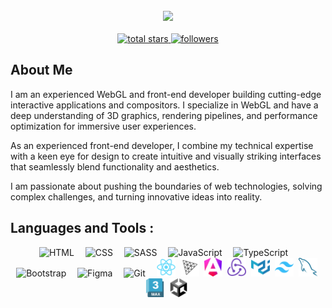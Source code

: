 <div id="header" align="center">
  <br />
  <div>
    <img src="https://readme-typing-svg.demolab.com/?lines=%20WebGL%20|%20Front-end%20web%20and%20app%20developer;Experienced%20UI%2FUX%20Designer;7%2B%20years%20of%20coding%20experience;Always%20learning%20new%20things&font=Fira%20Code&center=true&width=650&height=45&color=0066ff&vCenter=true&pause=1000&size=22" />
  </div>
  <br />
  <div id="badges">
    <a href="https://github.com/mc-dreamy?tab=repositories&sort=stargazers">
      <img alt="total stars" title="Total stars on GitHub" src="https://custom-icon-badges.demolab.com/github/stars/mc-dreamy?color=55960c&style=for-the-badge&labelColor=488207&logo=star"/>
    </a>
    <a href="https://github.com/mc-dreamy?tab=followers">
      <img alt="followers" title="Follow me on Github" src="https://custom-icon-badges.demolab.com/github/followers/mc-dreamy?color=236ad3&labelColor=1155ba&style=for-the-badge&logo=person-add&label=Follow&logoColor=white"/>
    </a>
  </div> 
</div>

<div align="left">
  <h2>About Me</h2>
  <p>
    I am an experienced WebGL and front-end developer building cutting-edge interactive applications and compositors.
    I specialize in WebGL and have a deep understanding of 3D graphics, rendering pipelines, and performance optimization for immersive user experiences.
  </p>
  <p>As an experienced front-end developer, I combine my technical expertise with a keen eye for design to create intuitive and visually striking interfaces that seamlessly blend functionality and aesthetics.</p>
  <p>I am passionate about pushing the boundaries of web technologies, solving complex challenges, and turning innovative ideas into reality.</p>
</div>
  
<h2> Languages and Tools :</h2>
<div align="center">
  <img 
      alt="HTML"
      title="HTML" 
      width="30px" 
      style="padding-right: 10px;" 
      src="https://cdn.jsdelivr.net/gh/devicons/devicon@latest/icons/html5/html5-original.svg" 
  />&nbsp;
  <img 
      alt="CSS" 
      title="CSS"
      width="30px" 
      style="padding-right: 10px;" 
      src="https://cdn.jsdelivr.net/gh/devicons/devicon@latest/icons/css3/css3-original.svg" 
  />&nbsp;
  <img 
      alt="SASS" 
      title="SASS"
      width="30px" 
      style="padding-right: 10px;" 
      src="https://cdn.jsdelivr.net/gh/devicons/devicon@latest/icons/sass/sass-original.svg" 
  />&nbsp;
  <img 
      alt="JavaScript" 
      title="JavaScript"
      width="30px" 
      style="padding-right: 10px;" 
      src="https://cdn.jsdelivr.net/gh/devicons/devicon@latest/icons/javascript/javascript-original.svg" 
  />&nbsp;
  <img 
      alt="TypeScript"
      title="TypeScript" 
      width="30px" 
      style="padding-right: 10px;" 
      src="https://cdn.jsdelivr.net/gh/devicons/devicon@latest/icons/typescript/typescript-original.svg" 
  />&nbsp;
  <img 
      alt="Bootstrap"
      title="Bootstrap" 
      width="30px" 
      style="padding-right: 10px;" 
      src="https://cdn.jsdelivr.net/gh/devicons/devicon@latest/icons/bootstrap/bootstrap-original.svg" 
  />&nbsp;
  <img
      alt="Figma" 
      title="Figma"
      width="30px" 
      style="padding-right: 10px;" 
      src="https://cdn.jsdelivr.net/gh/devicons/devicon@latest/icons/figma/figma-original.svg" 
  />&nbsp;
  <img 
      alt="Git" 
      title="Git"
      width="30px" 
      style="padding-right: 10px;" 
      src="https://cdn.jsdelivr.net/gh/devicons/devicon@latest/icons/git/git-original.svg" 
  />&nbsp;
  <img src="https://github.com/devicons/devicon/blob/master/icons/react/react-original.svg" title="React" alt="React"height="30px" />&nbsp;
  <img src="https://github.com/devicons/devicon/blob/master/icons/threejs/threejs-original.svg" title="Three.js" alt="Three.js" color="green"height="30px" />&nbsp;
  <img src="https://github.com/devicons/devicon/blob/master/icons/angular/angular-original.svg" title="Angular" alt="Angular"height="30px" />&nbsp;
  <img src="https://github.com/devicons/devicon/blob/master/icons/redux/redux-original.svg" title="Redux" alt="Redux "height="30px" />&nbsp;
  <img src="https://github.com/devicons/devicon/blob/master/icons/materialui/materialui-original.svg" title="Material UI" alt="Material UI"height="30px" />&nbsp;
  <img src="https://github.com/devicons/devicon/blob/master/icons/tailwindcss/tailwindcss-original.svg" title="Tailwind" alt="Tailwind"height="30px" />&nbsp;
  <img src="https://github.com/devicons/devicon/blob/master/icons/mysql/mysql-original.svg" title="MySQL"  alt="MySQL"height="30px" />&nbsp;
  <img src="https://github.com/devicons/devicon/blob/master/icons/threedsmax/threedsmax-original.svg" title="3DsMax" alt="3DsMax"height="30px" />&nbsp;
  <img src="https://github.com/devicons/devicon/blob/master/icons/unity/unity-original.svg" title="Unity" alt="Unity"height="30px" />&nbsp;
</div>


<!--
**Jonnykratz/Jonnykratz** is a ✨ _special_ ✨ repository because its `README.md` (this file) appears on your GitHub profile.

Here are some ideas to get you started:

- 🔭 I’m currently working on ...
- 🌱 I’m currently learning ...
- 👯 I’m looking to collaborate on ...
- 🤔 I’m looking for help with ...
- 💬 Ask me about ...
- 📫 How to reach me: ...
- 😄 Pronouns: ...
- ⚡ Fun fact: ...


    <a href="https://www.linkedin.com/in/john-kirathe-15a54570">
      <img src="https://img.shields.io/badge/LinkedIn-blue?style=for-the-badge&logo=linkedin&logoColor=white" alt="LinkedIn Badge"/>
    </a>
    <a href="https://www.youtube.com/channel/UCrYy21k9BFhOg4uzl4wfU0w">
      <img src="https://img.shields.io/badge/YouTube-red?style=for-the-badge&logo=youtube&logoColor=white" alt="Youtube Badge"/>
    </a>
    <a href="https://x.com/kirathendegwa">
      <img src="https://img.shields.io/badge/Twitter-blue?style=for-the-badge&logo=twitter&logoColor=white" alt="Twitter Badge"/>
    </a>
-->

